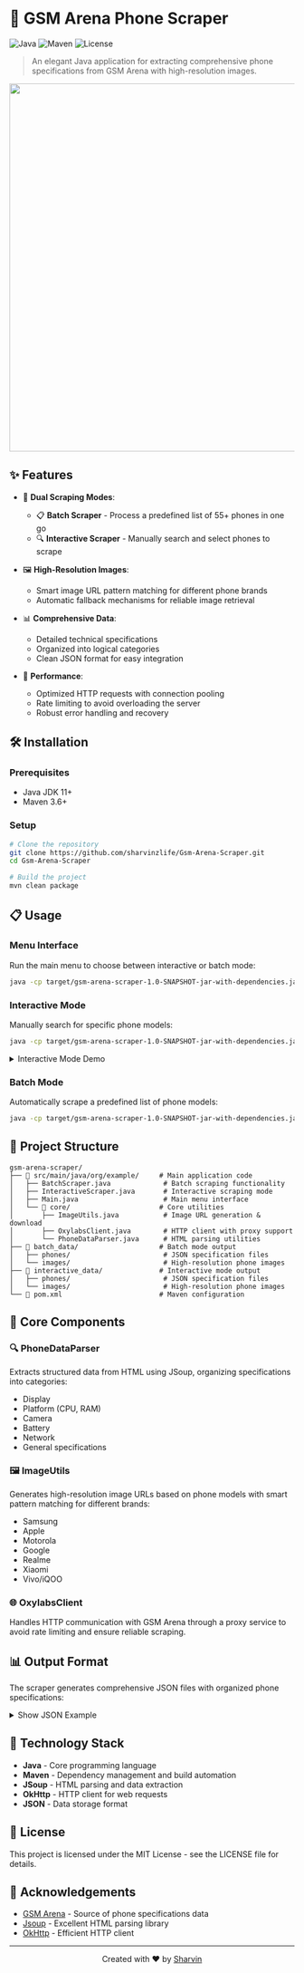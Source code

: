 # 📱 GSM Arena Phone Scraper

![Java](https://img.shields.io/badge/Java-17-orange)
![Maven](https://img.shields.io/badge/Maven-3.8-blue)
![License](https://img.shields.io/badge/License-MIT-green)

> An elegant Java application for extracting comprehensive phone specifications from GSM Arena with high-resolution images.

<p align="center">
  <img src="https://i.imgur.com/sEWOnnm.jpeg" width="650">
</p>

## ✨ Features

- 🔄 **Dual Scraping Modes**:
  - 📋 **Batch Scraper** - Process a predefined list of 55+ phones in one go
  - 🔍 **Interactive Scraper** - Manually search and select phones to scrape

- 🖼️ **High-Resolution Images**:
  - Smart image URL pattern matching for different phone brands
  - Automatic fallback mechanisms for reliable image retrieval

- 📊 **Comprehensive Data**:
  - Detailed technical specifications
  - Organized into logical categories
  - Clean JSON format for easy integration

- 🚀 **Performance**:
  - Optimized HTTP requests with connection pooling
  - Rate limiting to avoid overloading the server
  - Robust error handling and recovery

## 🛠️ Installation

### Prerequisites

- Java JDK 11+
- Maven 3.6+

### Setup

```bash
# Clone the repository
git clone https://github.com/sharvinzlife/Gsm-Arena-Scraper.git
cd Gsm-Arena-Scraper

# Build the project
mvn clean package
```

## 📋 Usage

### Menu Interface

Run the main menu to choose between interactive or batch mode:

```bash
java -cp target/gsm-arena-scraper-1.0-SNAPSHOT-jar-with-dependencies.jar org.example.Main
```

### Interactive Mode

Manually search for specific phone models:

```bash
java -cp target/gsm-arena-scraper-1.0-SNAPSHOT-jar-with-dependencies.jar org.example.InteractiveScraper
```

<details>
<summary>Interactive Mode Demo</summary>

```
=== GSM Arena Phone Data Scraper ===
Enter phone names to scrape (one at a time)
Examples: 'Samsung S24 Ultra', 'iPhone 15 Pro Max', 'Pixel 8'

Enter phone name (or type 'done' to finish, 'exit' to quit): Samsung S24 Ultra
Added: Samsung S24 Ultra (Total phones: 1)

Enter phone name (or type 'done' to finish, 'exit' to quit): iPhone 15 Pro
Added: iPhone 15 Pro (Total phones: 2)

Enter phone name (or type 'done' to finish, 'exit' to quit): done

Summary of phones to scrape:
1. Samsung S24 Ultra
2. iPhone 15 Pro

Proceed with scraping these phones? (y/n): y
```
</details>

### Batch Mode

Automatically scrape a predefined list of phone models:

```bash
java -cp target/gsm-arena-scraper-1.0-SNAPSHOT-jar-with-dependencies.jar org.example.BatchScraper
```

## 📂 Project Structure

```
gsm-arena-scraper/
├── 📁 src/main/java/org/example/     # Main application code
│   ├── BatchScraper.java             # Batch scraping functionality
│   ├── InteractiveScraper.java       # Interactive scraping mode
│   ├── Main.java                     # Main menu interface
│   └── 📁 core/                      # Core utilities
│       ├── ImageUtils.java           # Image URL generation & download
│       ├── OxylabsClient.java        # HTTP client with proxy support
│       └── PhoneDataParser.java      # HTML parsing utilities
├── 📁 batch_data/                    # Batch mode output
│   ├── phones/                       # JSON specification files
│   └── images/                       # High-resolution phone images
├── 📁 interactive_data/              # Interactive mode output
│   ├── phones/                       # JSON specification files
│   └── images/                       # High-resolution phone images
└── 📄 pom.xml                        # Maven configuration
```

## 🧩 Core Components

### 🔍 PhoneDataParser

Extracts structured data from HTML using JSoup, organizing specifications into categories:
- Display
- Platform (CPU, RAM)
- Camera
- Battery
- Network
- General specifications

### 🖼️ ImageUtils

Generates high-resolution image URLs based on phone models with smart pattern matching for different brands:
- Samsung
- Apple
- Motorola
- Google
- Realme
- Xiaomi
- Vivo/iQOO

### 🌐 OxylabsClient

Handles HTTP communication with GSM Arena through a proxy service to avoid rate limiting and ensure reliable scraping.

## 📊 Output Format

The scraper generates comprehensive JSON files with organized phone specifications:

<details>
<summary>Show JSON Example</summary>

```json
{
  "name": "Samsung Galaxy S24 Ultra",
  "image": "https://fdn2.gsmarena.com/vv/bigpic/samsung-galaxy-s24-ultra-5g.jpg",
  "highResImage": "https://fdn2.gsmarena.com/vv/pics/samsung/samsung-galaxy-s24-ultra-5g-sm-s928-0.jpg",
  "specifications": {
    "Display": {
      "Size": "6.8 inches",
      "Resolution": "1440 x 3120 pixels",
      "Type": "Dynamic LTPO AMOLED 2X, 120Hz"
    },
    "Platform": {
      "CPU": "Octa-core (1x3.39 GHz + 3x3.1 GHz + 4x2.9 GHz)",
      "Chipset": "Qualcomm Snapdragon 8 Gen 3",
      "GPU": "Adreno 750",
      "RAM": "12GB"
    },
    "Camera": {
      "Main Camera": "200 MP (f/1.7) + 50 MP (f/3.4) + 12 MP (f/2.2) + 10 MP (f/2.4)",
      "Features": "LED flash, panorama, HDR, auto-HDR",
      "Video": "8K@30fps, 4K@30/60/120fps, 1080p@30/60/240fps, 1080p@960fps"
    },
    "Battery": {
      "Capacity": "5000 mAh",
      "Charging": "45W wired, PD3.0, 15W wireless, 4.5W reverse wireless"
    },
    "Network": {
      "Technology": "GSM / CDMA / HSPA / EVDO / LTE / 5G"
    },
    "General": {
      "Announced": "2024, January 17"
    }
  }
}
```
</details>

## 🔧 Technology Stack

- **Java** - Core programming language
- **Maven** - Dependency management and build automation
- **JSoup** - HTML parsing and data extraction
- **OkHttp** - HTTP client for web requests
- **JSON** - Data storage format

## 📜 License

This project is licensed under the MIT License - see the LICENSE file for details.

## 👏 Acknowledgements

- [GSM Arena](https://www.gsmarena.com/) - Source of phone specifications data
- [Jsoup](https://jsoup.org/) - Excellent HTML parsing library
- [OkHttp](https://square.github.io/okhttp/) - Efficient HTTP client

---

<p align="center">
  Created with ❤️ by <a href="https://github.com/sharvinzlife">Sharvin</a>
</p>
